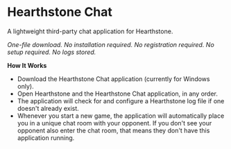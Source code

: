 # Hearthstone Chat
A lightweight third-party chat application for Hearthstone.

*One-file download. No installation required. No registration required. No setup required. No logs stored.*

**How It Works**

* Download the Hearthstone Chat application (currently for Windows only).
* Open Hearthstone and the Hearthstone Chat application, in any order.
* The application will check for and configure a Hearthstone log file if one doesn't already exist.
* Whenever you start a new game, the application will automatically place you in a unique chat room with your opponent. If you don't see your opponent also enter the chat room, that means they don't have this application running.
